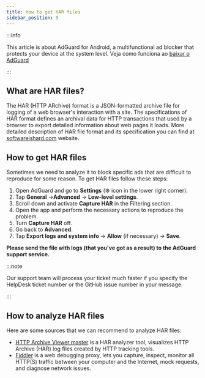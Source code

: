 ```yaml
---
title: How to get HAR files
sidebar_position: 5
---
```


:::info

This article is about AdGuard for Android, a multifunctional ad blocker that protects your device at the system level. Veja como funciona ao [baixar o AdGuard](https://agrd.io/download-kb-adblock)

:::

## What are HAR files?

The HAR (HTTP ARchive) format is a JSON-formatted archive file for logging of a web browser's interaction with a site. The specifications of HAR format defines an archival data for HTTP transactions that used by a browser to export detailed information about web pages it loads. More detailed description of HAR file format and its specification you can find at [softwareishard.com](http://www.softwareishard.com/blog/har-12-spec/) website.

## How to get HAR files

Sometimes we need to analyze it to block specific ads that are difficult to reproduce for some reason. To get HAR files follow these steps:

1. Open AdGuard and go to **Settings** (⚙ icon in the lower right corner).
2. Tap **General** →**Advanced** → **Low-level settings**.
3. Scroll down and activate **Capture HAR** in the Filtering section.
4. Open the app and perform the necessary actions to reproduce the problem.
5. Turn **Capture HAR** off.
6. Go back to **Advanced**.
7. Tap **Export logs and system info** → **Allow** (if necessary) → **Save**.

**Please send the file with logs (that you've got as a result) to the AdGuard support service.**

:::note

Our support team will process your ticket much faster if you specify the HelpDesk ticket number or the GitHub issue number in your message.

:::

## How to analyze HAR files

Here are some sources that we can recommend to analyze HAR files:

- [HTTP Archive Viewer master](https://gitgrimbo.github.io/harviewer/master/) is a HAR analyzer tool, visualizes HTTP Archive (HAR) log files created by HTTP tracking tools.
- [Fiddler](https://www.telerik.com/fiddler) is a web debugging proxy, lets you capture, inspect, monitor all HTTP(S) traffic between your computer and the Internet, mock requests, and diagnose network issues.
